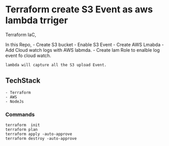# Terraform create S3 Event as aws lambda trriger 

Terraform IaC,

In this Repo, 
    - Create  S3 bucket
    - Enable S3 Event
    - Create AWS Lmabda
    - Add Cloud watch logs with AWS labmda. 
    - Create Iam Role to enalble log event fo cloud watch.

    lambda will capture all the S3 upload Event.

## TechStack 
    - Terraform
    - AWS 
    - NodeJs

<!-- Commands -->
### Commands
    terraform  init 
    terraform plan
    terraform apply -auto-approve
    terraform destroy -auto-approve